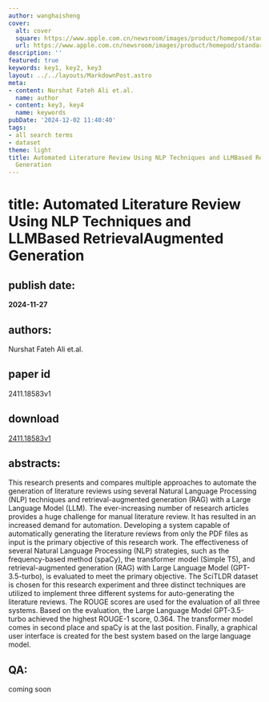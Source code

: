 ```yaml
---
author: wanghaisheng
cover:
  alt: cover
  square: https://www.apple.com.cn/newsroom/images/product/homepod/standard/Apple-HomePod-hero-230118_big.jpg.large_2x.jpg
  url: https://www.apple.com.cn/newsroom/images/product/homepod/standard/Apple-HomePod-hero-230118_big.jpg.large_2x.jpg
description: ''
featured: true
keywords: key1, key2, key3
layout: ../../layouts/MarkdownPost.astro
meta:
- content: Nurshat Fateh Ali et.al.
  name: author
- content: key3, key4
  name: keywords
pubDate: '2024-12-02 11:40:40'
tags:
- all search terms
- dataset
theme: light
title: Automated Literature Review Using NLP Techniques and LLMBased RetrievalAugmented
  Generation
---
```


# title: Automated Literature Review Using NLP Techniques and LLMBased RetrievalAugmented Generation 
## publish date: 
**2024-11-27** 
## authors: 
  Nurshat Fateh Ali et.al. 
## paper id
2411.18583v1
## download
[2411.18583v1](http://arxiv.org/abs/2411.18583v1)
## abstracts:
This research presents and compares multiple approaches to automate the generation of literature reviews using several Natural Language Processing (NLP) techniques and retrieval-augmented generation (RAG) with a Large Language Model (LLM). The ever-increasing number of research articles provides a huge challenge for manual literature review. It has resulted in an increased demand for automation. Developing a system capable of automatically generating the literature reviews from only the PDF files as input is the primary objective of this research work. The effectiveness of several Natural Language Processing (NLP) strategies, such as the frequency-based method (spaCy), the transformer model (Simple T5), and retrieval-augmented generation (RAG) with Large Language Model (GPT-3.5-turbo), is evaluated to meet the primary objective. The SciTLDR dataset is chosen for this research experiment and three distinct techniques are utilized to implement three different systems for auto-generating the literature reviews. The ROUGE scores are used for the evaluation of all three systems. Based on the evaluation, the Large Language Model GPT-3.5-turbo achieved the highest ROUGE-1 score, 0.364. The transformer model comes in second place and spaCy is at the last position. Finally, a graphical user interface is created for the best system based on the large language model.
## QA:
coming soon
